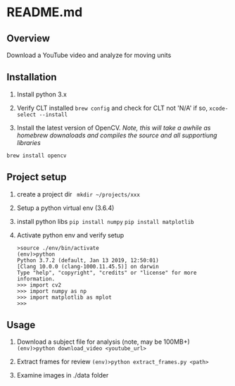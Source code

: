# README.md

## Overview
Download a YouTube video and analyze for moving units 

## Installation

1. Install python 3.x

2. Verify CLT installed
    `brew config` and check for CLT not 'N/A' if so, 
    `xcode-select --install`

3. Install the latest version of OpenCV.
_Note, this will take a awhile as homebrew downaloads and compiles the source and all supportiung libraries_

`brew install opencv`

## Project setup

1. create a project dir
    ` mkdir ~/projects/xxx`

2. Setup a python virtual env (3.6.4)

3. install python libs
    `pip install numpy`
    `pip install matplotlib`

4. Activate python env and verify setup
    
    ```
    >source ./env/bin/activate
    (env)>python
    Python 3.7.2 (default, Jan 13 2019, 12:50:01)
    [Clang 10.0.0 (clang-1000.11.45.5)] on darwin
    Type "help", "copyright", "credits" or "license" for more information.
    >>> import cv2
    >>> import numpy as np
    >>> import matplotlib as mplot
    >>>
    ```

## Usage

1. Download a subject file for analysis (note, may be 100MB+)
    `(env)>python download_video <youtube_url>`

2. Extract frames for review
    `(env)>python extract_frames.py <path>`

3. Examine images in ./data folder



